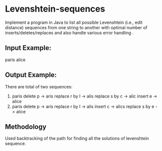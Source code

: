 # Levenshtein-sequences

Implement a program in Java to list all possible Levenshtein (i.e., edit distance) sequences from one string to another with optimal number of inserts/deletes/replaces and also handle various error handling .

## Input Example:
paris
alice

## Output Example:
There are total of two sequences:
1) paris delete p -> aris replace r by l -> alis replace s by c -> alic insert e -> alice
2) paris delete p -> aris replace r by l -> alis insert c -> alics replace s by e -> alice

## Methodology

Used backtracking of the path for finding all the solutions of levenshtein sequence.
